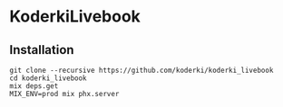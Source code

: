 # KoderkiLivebook

## Installation

```
git clone --recursive https://github.com/koderki/koderki_livebook
cd koderki_livebook
mix deps.get
MIX_ENV=prod mix phx.server
```

